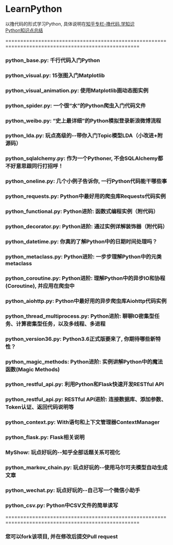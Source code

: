 # LearnPython
以撸代码的形式学习Python, 具体说明在[知乎专栏-撸代码,学知识](https://zhuanlan.zhihu.com/pythoner)  
[Python知识点总结](https://www.jianshu.com/p/2aeee1ed59ec)

===================================================================================================
### python_base.py: 千行代码入门Python

### python_visual.py: 15张图入门Matplotlib

### python_visual_animation.py: 使用Matplotlib画动态图实例

### python_spider.py: 一个很“水”的Python爬虫入门代码文件

### python_weibo.py: “史上最详细”的Python模拟登录新浪微博流程

### python_lda.py: 玩点高级的--带你入门Topic模型LDA（小改进+附源码）

### python_sqlalchemy.py: 作为一个Pythoner, 不会SQLAlchemy都不好意思跟同行打招呼！

### python_oneline.py: 几个小例子告诉你, 一行Python代码能干哪些事

### python_requests.py: Python中最好用的爬虫库Requests代码实例

### python_functional.py: Python进阶: 函数式编程实例（附代码）

### python_decorator.py: Python进阶: 通过实例详解装饰器（附代码）

### python_datetime.py: 你真的了解Python中的日期时间处理吗？

### python_metaclass.py: Python进阶: 一步步理解Python中的元类metaclass

### python_coroutine.py: Python进阶: 理解Python中的异步IO和协程(Coroutine), 并应用在爬虫中

### python_aiohttp.py: Python中最好用的异步爬虫库Aiohttp代码实例

### python_thread_multiprocess.py: Python进阶: 聊聊IO密集型任务、计算密集型任务，以及多线程、多进程

### python_version36.py: Python3.6正式版要来了, 你期待哪些新特性？

### python_magic_methods: Python进阶: 实例讲解Python中的魔法函数(Magic Methods)

### python_restful_api.py: 利用Python和Flask快速开发RESTful API

### python_restful_api.py: RESTful API进阶: 连接数据库、添加参数、Token认证、返回代码说明等

### python_context.py: With语句和上下文管理器ContextManager

### python_flask.py: Flask相关说明

### MyShow: 玩点好玩的--知乎全部话题关系可视化

### python_markov_chain.py: 玩点好玩的--使用马尔可夫模型自动生成文章

### python_wechat.py: 玩点好玩的--自己写一个微信小助手

### python_csv.py: Python中CSV文件的简单读写
===================================================================================================

### 您可以fork该项目, 并在修改后提交Pull request
